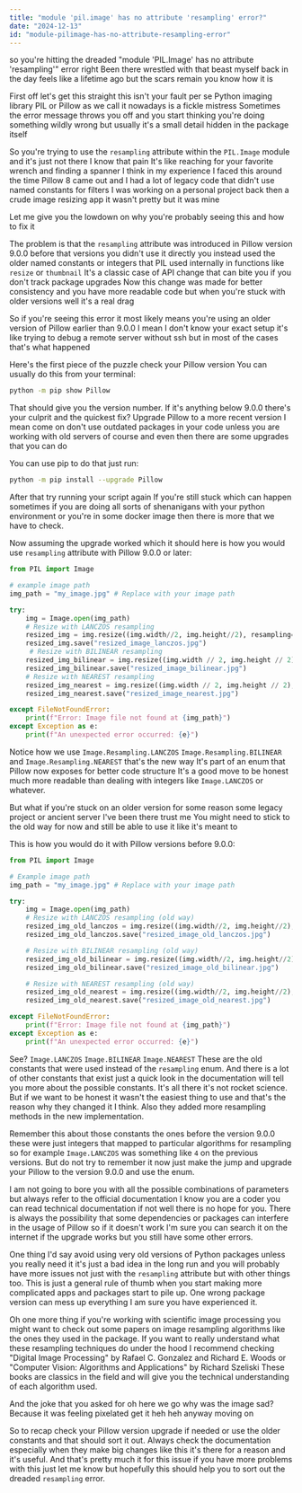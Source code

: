 ```yaml
---
title: "module 'pil.image' has no attribute 'resampling' error?"
date: "2024-12-13"
id: "module-pilimage-has-no-attribute-resampling-error"
---
```


 so you're hitting the dreaded "module 'PIL.Image' has no attribute 'resampling'" error right Been there wrestled with that beast myself back in the day feels like a lifetime ago but the scars remain you know how it is

First off let's get this straight this isn't your fault per se Python imaging library PIL or Pillow as we call it nowadays is a fickle mistress Sometimes the error message throws you off and you start thinking you're doing something wildly wrong but usually it's a small detail hidden in the package itself

So you're trying to use the `resampling` attribute within the `PIL.Image` module and it's just not there I know that pain It's like reaching for your favorite wrench and finding a spanner I think in my experience I faced this around the time Pillow 8 came out and I had a lot of legacy code that didn't use named constants for filters I was working on a personal project back then a crude image resizing app it wasn't pretty but it was mine

Let me give you the lowdown on why you're probably seeing this and how to fix it

The problem is that the `resampling` attribute was introduced in Pillow version 9.0.0 before that versions you didn't use it directly you instead used the older named constants or integers that PIL used internally in functions like `resize` or `thumbnail` It's a classic case of API change that can bite you if you don't track package upgrades Now this change was made for better consistency and you have more readable code but when you're stuck with older versions well it's a real drag

So if you're seeing this error it most likely means you're using an older version of Pillow earlier than 9.0.0 I mean I don't know your exact setup it's like trying to debug a remote server without ssh but in most of the cases that's what happened

Here's the first piece of the puzzle check your Pillow version You can usually do this from your terminal:

```bash
python -m pip show Pillow
```

That should give you the version number. If it's anything below 9.0.0 there's your culprit and the quickest fix? Upgrade Pillow to a more recent version I mean come on don't use outdated packages in your code unless you are working with old servers of course and even then there are some upgrades that you can do

You can use pip to do that just run:

```bash
python -m pip install --upgrade Pillow
```

After that try running your script again If you're still stuck which can happen sometimes if you are doing all sorts of shenanigans with your python environment or you're in some docker image then there is more that we have to check.

Now assuming the upgrade worked which it should here is how you would use `resampling` attribute with Pillow 9.0.0 or later:

```python
from PIL import Image

# example image path
img_path = "my_image.jpg" # Replace with your image path

try:
    img = Image.open(img_path)
    # Resize with LANCZOS resampling
    resized_img = img.resize((img.width//2, img.height//2), resampling=Image.Resampling.LANCZOS)
    resized_img.save("resized_image_lanczos.jpg")
     # Resize with BILINEAR resampling
    resized_img_bilinear = img.resize((img.width // 2, img.height // 2), resampling=Image.Resampling.BILINEAR)
    resized_img_bilinear.save("resized_image_bilinear.jpg")
    # Resize with NEAREST resampling
    resized_img_nearest = img.resize((img.width // 2, img.height // 2), resampling=Image.Resampling.NEAREST)
    resized_img_nearest.save("resized_image_nearest.jpg")

except FileNotFoundError:
    print(f"Error: Image file not found at {img_path}")
except Exception as e:
    print(f"An unexpected error occurred: {e}")
```

Notice how we use `Image.Resampling.LANCZOS` `Image.Resampling.BILINEAR` and `Image.Resampling.NEAREST` that's the new way It's part of an enum that Pillow now exposes for better code structure It's a good move to be honest much more readable than dealing with integers like `Image.LANCZOS` or whatever.

But what if you're stuck on an older version for some reason some legacy project or ancient server I've been there trust me You might need to stick to the old way for now and still be able to use it like it's meant to

This is how you would do it with Pillow versions before 9.0.0:

```python
from PIL import Image

# Example image path
img_path = "my_image.jpg" # Replace with your image path

try:
    img = Image.open(img_path)
    # Resize with LANCZOS resampling (old way)
    resized_img_old_lanczos = img.resize((img.width//2, img.height//2), Image.LANCZOS)
    resized_img_old_lanczos.save("resized_image_old_lanczos.jpg")

    # Resize with BILINEAR resampling (old way)
    resized_img_old_bilinear = img.resize((img.width//2, img.height//2), Image.BILINEAR)
    resized_img_old_bilinear.save("resized_image_old_bilinear.jpg")

    # Resize with NEAREST resampling (old way)
    resized_img_old_nearest = img.resize((img.width//2, img.height//2), Image.NEAREST)
    resized_img_old_nearest.save("resized_image_old_nearest.jpg")

except FileNotFoundError:
    print(f"Error: Image file not found at {img_path}")
except Exception as e:
    print(f"An unexpected error occurred: {e}")
```

See? `Image.LANCZOS` `Image.BILINEAR` `Image.NEAREST` These are the old constants that were used instead of the `resampling` enum. And there is a lot of other constants that exist just a quick look in the documentation will tell you more about the possible constants. It's all there it's not rocket science. But if we want to be honest it wasn't the easiest thing to use and that's the reason why they changed it I think. Also they added more resampling methods in the new implementation.

Remember this about those constants the ones before the version 9.0.0 these were just integers that mapped to particular algorithms for resampling so for example `Image.LANCZOS` was something like `4` on the previous versions. But do not try to remember it now just make the jump and upgrade your Pillow to the version 9.0.0 and use the enum.

I am not going to bore you with all the possible combinations of parameters but always refer to the official documentation I know you are a coder you can read technical documentation if not well there is no hope for you. There is always the possibility that some dependencies or packages can interfere in the usage of Pillow so if it doesn't work I'm sure you can search it on the internet if the upgrade works but you still have some other errors.

One thing I'd say avoid using very old versions of Python packages unless you really need it it's just a bad idea in the long run and you will probably have more issues not just with the `resampling` attribute but with other things too. This is just a general rule of thumb when you start making more complicated apps and packages start to pile up. One wrong package version can mess up everything I am sure you have experienced it.

Oh one more thing if you're working with scientific image processing you might want to check out some papers on image resampling algorithms like the ones they used in the package. If you want to really understand what these resampling techniques do under the hood I recommend checking "Digital Image Processing" by Rafael C. Gonzalez and Richard E. Woods or "Computer Vision: Algorithms and Applications" by Richard Szeliski These books are classics in the field and will give you the technical understanding of each algorithm used.

And the joke that you asked for oh here we go why was the image sad? Because it was feeling pixelated get it heh heh anyway moving on

So to recap check your Pillow version upgrade if needed or use the older constants and that should sort it out. Always check the documentation especially when they make big changes like this it's there for a reason and it's useful. And that's pretty much it for this issue if you have more problems with this just let me know but hopefully this should help you to sort out the dreaded `resampling` error.

